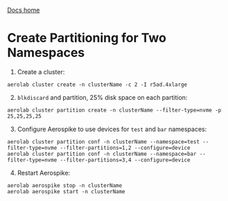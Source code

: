 [Docs home](../../README.md)


# Create Partitioning for Two Namespaces


1. Create a cluster:

```
aerolab cluster create -n clusterName -c 2 -I r5ad.4xlarge
```

2. `blkdiscard` and partition, 25% disk space on each partition:

```
aerolab cluster partition create -n clusterName --filter-type=nvme -p 25,25,25,25
```

3. Configure Aerospike to use devices for `test` and `bar` namespaces:

```
aerolab cluster partition conf -n clusterName --namespace=test --filter-type=nvme --filter-partitions=1,2 --configure=device
aerolab cluster partition conf -n clusterName --namespace=bar --filter-type=nvme --filter-partitions=3,4 --configure=device
```

4. Restart Aerospike:

```
aerolab aerospike stop -n clusterName
aerolab aerospike start -n clusterName
```
